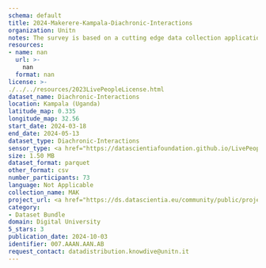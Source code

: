 ```yaml
---
schema: default
title: 2024-Makerere-Kampala-Diachronic-Interactions
organization: Unitn
notes: The survey is based on a cutting edge data collection application called iLog1, developed by the University of Trento (Italy). Once installed on your smartphone and given the permission to collect the data, the iLog app will ask you information on the following topics (a) Socio-demographics (e.g., age, gender, nationality); (b) Social relations with peers and classmates; (c) Personality, Values and Competences; (d) Cultural consumption and activities (e.g., sports, cooking and shopping habits); (e) Mobility. After this information, the app will start sending every 30 minutes for 2 weeks the request to answer to four questions that require a few seconds of your time ("Where are you?"; "With whom are you?"; "What are you doing?"; and "What mood are you?"). Furthermore, the app will automatically collect data from your smartphone's sensors for 2 months. An example of sensors are location, bluetooth or if your smartphone is on or off (you can find a complete list of sensors in the Privacy Statement and within the iLog app itself).
resources:
- name: nan
  url: >-
    nan
  format: nan
license: >-
./../../resources/2023LivePeopleLicense.html
dataset_name: Diachronic-Interactions
location: Kampala (Uganda)
latitude_map: 0.335
longitude_map: 32.56
start_date: 2024-03-18
end_date: 2024-05-13
dataset_type: Diachronic-Interactions
sensor_type: <a href="https://datascientiafoundation.github.io/LivePeople/datasets/2024-MAK-Kampala-Contribution%20Answers/"> Timediaries answers </a>
size: 1.50 MB
dataset_format: parquet
other_format: csv
number_participants: 73
language: Not Applicable
collection_name: MAK
project_url: <a href="https://ds.datascientia.eu/community/public/projects/896bbb55-5ee2-4653-9b43-69cc88633ec14">https://ds.datascientia.eu/community/public/projects/896bbb55-5ee2-4653-9b43-69cc88633ec14</a>
category:
- Dataset Bundle
domain: Digital University
5_stars: 3
publication_date: 2024-10-03
identifier: 007.AAAN.AAN.AB
request_contact: datadistribution.knowdive@unitn.it
---
```

